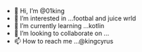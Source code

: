 - 👋 Hi, I’m @01king
- 👀 I’m interested in ...footbal and juice wrld 
- 🌱 I’m currently learning ...kotlin
- 💞️ I’m looking to collaborate on ...
- 📫 How to reach me ...@kingcyrus

<!---
001king7/001king7 is a ✨ special ✨ repository because its `README.md` (this file) appears on your GitHub profile.
You can click the Preview link to take a look at your changes.
--->

